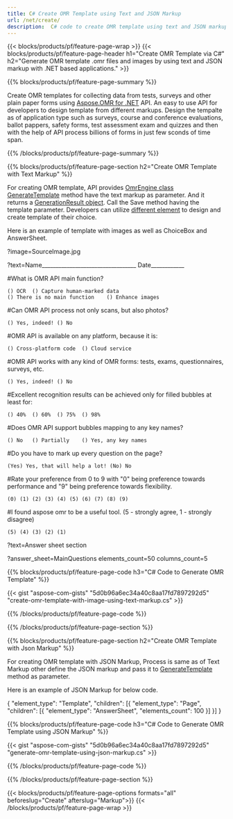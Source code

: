 ```yaml
---
title: C# Create OMR Template using Text and JSON Markup
url: /net/create/
description:  C# code to create OMR template using text and JSON markup via .NET library.
---
```


{{< blocks/products/pf/feature-page-wrap >}}
{{< blocks/products/pf/feature-page-header h1="Create OMR Template via C#" h2="Generate OMR template .omr files and images by using text and JSON markup with .NET based applications." >}}

{{% blocks/products/pf/feature-page-summary %}}

Create OMR templates for collecting data from tests, surveys and other plain paper forms using [Aspose.OMR for .NET](https://products.aspose.com/omr/net/) API. An easy to use API for developers to design template from different markups. Design the tempalte as of application type such as surveys, course and conference evaluations, ballot pappers, safety forms, test assessment exam and quizzes and then with the help of API process billions of forms in just few sconds of time span.

{{% /blocks/products/pf/feature-page-summary  %}}

{{% blocks/products/pf/feature-page-section  h2="Create OMR Template with Text Markup" %}}


For creating OMR template, API provides [OmrEngine class](https://apireference.aspose.com/omr/net/aspose.omr.api/omrengine) [GenerateTemplate](https://apireference.aspose.com/omr/net/aspose.omr.api/omrengine/methods/generatetemplate) method have the text markup as parameter. And it returns a [GenerationResult object](https://apireference.aspose.com/omr/net/aspose.omr.generation/generationresult). Call the Save method having the template parameter. Developers can utilize [different element](https://docs.aspose.com/omr/net/template-generation/txt/elements-description/) to design and create template of their choice.

Here is an example of template with images as well as ChoiceBox and AnswerSheet.

?image=SourceImage.jpg


?text=Name__________________________________ Date____________


#What is OMR API main function?

	() OCR	() Capture human-marked data
	() There is no main function	() Enhance images
#Can OMR API process not only scans, but also photos?

	() Yes, indeed!	() No
#OMR API is available on any platform, because it is:

	() Cross-platform code	() Cloud service
#OMR API works with any kind of OMR forms: tests, exams, questionnaires, surveys, etc.

	() Yes, indeed!	() No
#Excellent recognition results can be achieved only for filled bubbles at least for:

	() 40%	() 60%	() 75%	() 98%
#Does OMR API support bubbles mapping to any key names?

	() No	() Partially	() Yes, any key names
#Do you have to mark up every question on the page?

	(Yes) Yes, that will help a lot! (No) No
#Rate your preference from 0 to 9 with "0" being preference towards performance and "9" being preference towards flexibility.

	(0) (1) (2) (3) (4) (5) (6) (7) (8) (9)
#I found aspose omr to be a useful tool. (5 - strongly agree, 1 - strongly disagree)

	(5) (4) (3) (2) (1)

?text=Answer sheet section

?answer_sheet=MainQuestions
	elements_count=50
	columns_count=5

{{% blocks/products/pf/feature-page-code h3="C# Code to Generate OMR Template" %}}

{{< gist "aspose-com-gists" "5d0b96a6ec34a40c8aa17fd7897292d5" "create-omr-template-with-image-using-text-markup.cs" >}} 

{{% /blocks/products/pf/feature-page-code  %}}

{{% /blocks/products/pf/feature-page-section %}}

{{% blocks/products/pf/feature-page-section  h2="Create OMR Template with Json Markup" %}}


For creating OMR template with JSON Markup, Process is same as of Text Markup other define the JSON markup and pass it to [GenerateTemplate](https://apireference.aspose.com/omr/net/aspose.omr.api/omrengine/methods/generatetemplate) method as parameter. 

Here is an example of JSON Markup for below code.

{
	"element_type": "Template",
	"children": [{
		"element_type": "Page",
		"children": [{
			"element_type": "AnswerSheet",
			"elements_count": 100
		}]
	}]
}

{{% blocks/products/pf/feature-page-code h3="C# Code to Generate OMR Template using JSON Markup" %}}

{{< gist "aspose-com-gists" "5d0b96a6ec34a40c8aa17fd7897292d5" "generate-omr-template-using-json-markup.cs" >}} 

{{% /blocks/products/pf/feature-page-code  %}}

{{% /blocks/products/pf/feature-page-section %}}

{{< blocks/products/pf/feature-page-options formats="all" beforeslug="Create" afterslug="Markup">}}
{{< /blocks/products/pf/feature-page-wrap >}}